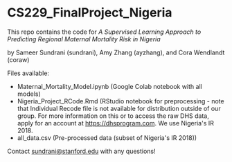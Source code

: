 # CS229_FinalProject_Nigeria

This repo contains the code for _A Supervised Learning Approach to Predicting Regional Maternal Mortality Risk in Nigeria_

by Sameer Sundrani (sundrani), Amy Zhang (ayzhang), and Cora Wendlandt (coraw)

Files available: 
- Maternal_Mortality_Model.ipynb (Google Colab notebook with all models)
- Nigeria_Project_RCode.Rmd (RStudio notebook for preprocessing - note that Individual Recode file is not available for distribution outside of our group. For more information on this or to access the raw DHS data, apply for an account at https://dhsprogram.com. We use Nigeria's IR 2018. 
- all_data.csv (Pre-processed data (subset of Nigeria's IR 2018)) 

Contact sundrani@stanford.edu with any questions!
